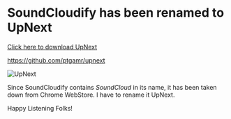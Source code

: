 # SoundCloudify has been renamed to UpNext

[Click here to download UpNext](https://chrome.google.com/webstore/detail/upnext-music-player/dgkfcdlmdppfhbfmooinbcejdaplobpk)

https://github.com/ptgamr/upnext

![UpNext](http://i.imgur.com/gSUHUBw.png)

Since SoundCloudify contains *SoundCloud* in its name, it has been taken down from Chrome WebStore. I have to rename it UpNext.

Happy Listening Folks!
